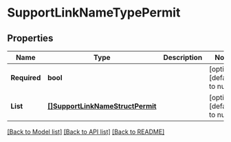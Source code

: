 # SupportLinkNameTypePermit

## Properties
Name | Type | Description | Notes
------------ | ------------- | ------------- | -------------
**Required** | **bool** |  | [optional] [default to null]
**List** | [**[]SupportLinkNameStructPermit**](support_link_name_struct_permit.md) |  | [optional] [default to null]

[[Back to Model list]](../README.md#documentation-for-models) [[Back to API list]](../README.md#documentation-for-api-endpoints) [[Back to README]](../README.md)


